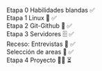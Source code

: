 Etapa 0 Habilidades blandas ✅
<br>
Etapa 1 Linux 🐧 ✅
<br>
Etapa 2 Git-Github 🐙 ✅
<br>
Etapa 3 Servidores 🗄️ ✅
<br>
Receso: Entrevistas 🎤 ✅
<br>
Selección de areas 🔭 ✅
<br>
Etapa 4 Proyecto 👨‍💻 ⏳
